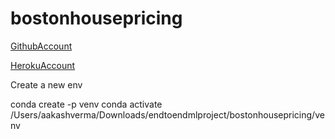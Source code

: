# bostonhousepricing
[GithubAccount](https://github.com/Wermak/bostonhousepricing)

[HerokuAccount](https://dashboard.heroku.com/apps)

Create a new env

conda create -p venv
conda activate /Users/aakashverma/Downloads/endtoendmlproject/bostonhousepricing/venv